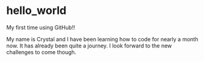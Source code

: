 # hello_world
My first time using GitHub!!

My name is Crystal and I have been learning how to code for nearly a month now.
It has already been quite a journey. 
I look forward to the new challenges to come though. 
